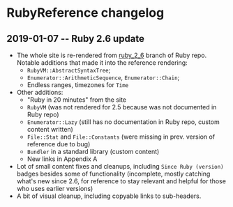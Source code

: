 # RubyReference changelog

## 2019-01-07 -- Ruby 2.6 update

* The whole site is re-rendered from [ruby_2_6](https://github.com/ruby/ruby/tree/ruby_2_6) branch of Ruby repo. Notable additions that made it into the reference rendering:
  * `RubyVM::AbstractSyntaxTree`;
  * `Enumerator::ArithmeticSequence`, `Enumerator::Chain`;
  * Endless ranges, timezones for `Time`
* Other additions:
  * "Ruby in 20 minutes" from the site
  * `RubyVM` (was not rendered for 2.5 because was not documented in Ruby repo)
  * `Enumerator::Lazy` (still has no documentation in Ruby repo, custom content written)
  * `File::Stat` and `File::Constants` (were missing in prev. version of reference due to bug)
  * `Bundler` in a standard library (custom content)
  * New links in Appendix A
* Lot of small content fixes and cleanups, including `Since Ruby (version)` badges besides some of functionality (incomplete, mostly catching what's new since 2.6, for reference to stay relevant and helpful for those who uses earlier versions)
* A bit of visual cleanup, including copyable links to sub-headers.